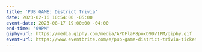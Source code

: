 ```yaml
---
title: 'PUB GAME: District Trivia'
date: 2023-02-16 10:54:00 -05:00
event-date: 2023-08-17 19:00:00 -04:00
end-time: '09PM'
giphy-url: https://media.giphy.com/media/APDFlaP8poxD9DV1PM/giphy.gif
event-url: https://www.eventbrite.com/e/pub-game-district-trivia-tickets-690923228977?aff=oddtdtcreator
---
```


